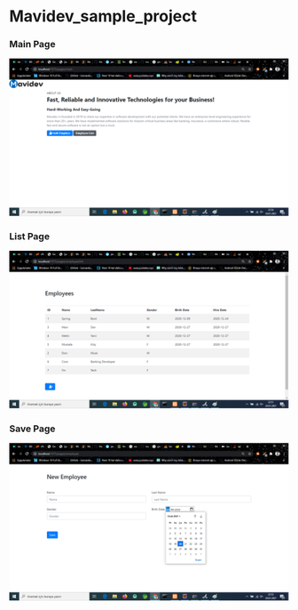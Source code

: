 # Mavidev_sample_project

### Main Page
![main](https://github.com/mustafakilicc/Mavidev_sample_project/blob/main/screens/main.png)

### List Page
![list](https://github.com/mustafakilicc/Mavidev_sample_project/blob/main/screens/list.png)

### Save Page
![add](https://github.com/mustafakilicc/Mavidev_sample_project/blob/main/screens/add.png)
